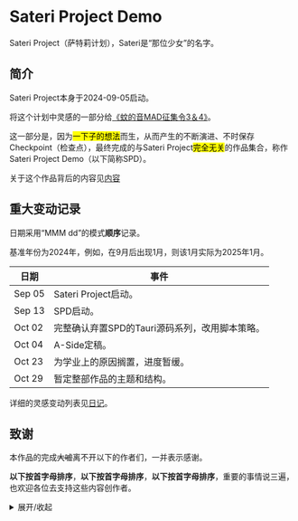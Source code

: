 # Sateri Project Demo

Sateri Project（萨特莉计划），Sateri是“那位少女”的名字。

## 简介

Sateri Project本身于2024-09-05启动。

将这个计划中灵感的一部分给[《蚊的音MAD征集令3＆4》](https://www.bilibili.com/read/cv38118741/)。

这一部分是，因为<mark>一下子的想法</mark>而生，从而产生的不断演进、不时保存Checkpoint（检查点），最终完成的与Sateri Project<mark>完全无关</mark>的作品集合，称作Sateri Project Demo（以下简称SPD）。

关于这个作品背后的内容见[内容](docs/info.md)

## 重大变动记录

日期采用“MMM dd”的模式**顺序**记录。

基准年份为2024年，例如，在9月后出现1月，则该1月实际为2025年1月。

|日期|事件|
|--|--|
|Sep 05|Sateri Project启动。|
|Sep 13|SPD启动。|
|Oct 02|完整确认弃置SPD的Tauri源码系列，改用脚本策略。|
|Oct 04|A-Side定稿。|
|Oct 23|为学业上的原因搁置，进度暂缓。 |
|Oct 29|暂定整部作品的主题和结构。|

详细的灵感变动列表见[日记](docs/diary.md)。

## 致谢

本作品的完成~~大嘘~~离不开以下的作者们，一并表示感谢。

**以下按首字母排序**，**以下按首字母排序**，**以下按首字母排序**，重要的事情说三遍，也欢迎各位去支持这些内容创作者。

<details>
<summary>展开/收起</summary>

<br>

|名字（常用称呼？）|站点|帮助|
|--|--|--|
|樱宫艾拉（艾拉）|[B站](https://space.bilibili.com/22807093)、[个人站](https://aira.cafe)|灵感来源、技术支持（程序）、精神支持💖[KIRAKIRA](https://github.com/KiraKIRA-DOUGA/KIRAKIRA-Cerasus/)|
|alivemaster（死大师）|[B站](https://space.bilibili.com/129967395)、~~个人站已经死了~~|灵感来源、直播内容讨论、程序测试|
|沉眠梦中的苏西（苏西）|[B站](https://space.bilibili.com/81244315)|技术支持（绘画）|
|城惠sama哒（城惠）|[B站](https://space.bilibili.com/517013889)|技术支持（哲学）|
|ColaLK（可乐）|[B站](https://space.bilibili.com/7346049)|直播内容讨论、精神支持|
|稻米纳特（稻米）|[B站](https://space.bilibili.com/108896943)|灵感来源、技术支持（绘画）、小鮟鱇🥰|
|FFFanwen（凡文）|[B站](https://space.bilibili.com/3858957)|直播内容讨论|
|海百合海底捞|[B站](https://space.bilibili.com/354309444)~~但是没投稿~~|技术支持（医学）、精神支持|
|Hakadao|[B站](https://space.bilibili.com/5011356)、[个人站](https://bento.me/hakadao)|技术支持（程序）|
|九冻夜雀舌（九）|[B站](https://space.bilibili.com/3493126662523730)|灵感来源、技术支持（哲学、天文学）|
|凉郁（凉凉）|[B站](https://space.bilibili.com/561222)|**音声监督**、精神支持|
|铃仙Official（兔）|[B站](https://space.bilibili.com/39934876)|精神支持|
|MapleTofuuuU（麻婆豆腐）|[B站](https://space.bilibili.com/304189814)|技术支持（映像、绘画）、精神支持|
|Mayflew（梅富路）|[B站](https://space.bilibili.com/21601552)|技术支持（哲学、创作）、精神支持|
|megakite（筝）|[B站](https://space.bilibili.com/1892024)、[个人站](https://megakite.icu)|技术支持（哲学、音声）|
|塩見斷漄（<ruby>塩<rt>しお</rt>姐</ruby>）|[B站](https://space.bilibili.com/411414378)|技术支持（绘画）|
|十拾I0（十）|[B站](https://space.bilibili.com/326257606/)|精神支持|
|Snaur（卵）|[B站](https://space.bilibili.com/435083)|技术支持（哲学）、直播内容讨论、精神支持|
|SuperSuika（西瓜）|[B站](https://space.bilibili.com/691399674)|精神支持|
|析无澈海（海）|[B站](https://space.bilibili.com/1539434)|技术支持（心理学）、精神支持|
|盐酸帕罗希汀（盐酸）|呃这个看上去不需要放|技术支持（音声）、精神支持|
|我的自然辩证法专业课老师lmao|-|~~非主动~~技术支持|
|所有没有提到的，在看着的大家|[B站](https://space.bilibili.com/)|精神支持|

</details>
